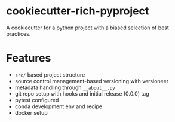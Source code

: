 # cookiecutter-rich-pyproject

A cookiecutter for a python project with a biased selection of best practices.


# Features

- `src/` based project structure
- source control management-based versioning with versioneer
- metadata handling through `__about__.py`
- git repo setup with hooks and initial release (0.0.0) tag
- pytest configured
- conda development env and recipe
- docker setup

